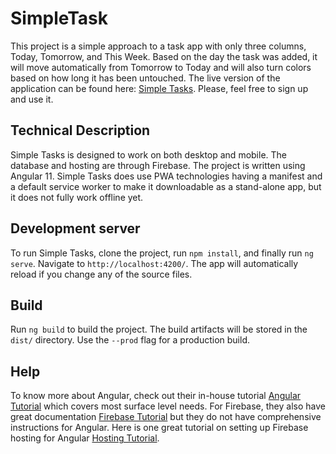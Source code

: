 # SimpleTask

This project is a simple approach to a task app with only three columns, Today, Tomorrow, and This Week. Based on the day the task was added, it will move automatically from Tomorrow to Today and will also turn colors based on how long it has been untouched. The live version of the application can be found here: [Simple Tasks](https://fox-simple-task.web.app/). Please, feel free to sign up and use it.

## Technical Description

Simple Tasks is designed to work on both desktop and mobile. The database and hosting are through Firebase. The project is written using Angular 11. Simple Tasks does use PWA technologies having a manifest and a default service worker to make it downloadable as a stand-alone app, but it does not fully work offline yet.

## Development server

To run Simple Tasks, clone the project, run `npm install`, and finally run `ng serve`. Navigate to `http://localhost:4200/`. The app will automatically reload if you change any of the source files.

## Build

Run `ng build` to build the project. The build artifacts will be stored in the `dist/` directory. Use the `--prod` flag for a production build.

## Help

To know more about Angular, check out their in-house tutorial [Angular Tutorial](https://angular.io/docs) which covers most surface level needs. For Firebase, they also have great documentation [Firebase Tutorial](https://firebase.google.com/docs) but they do not have comprehensive instructions for Angular. Here is one great tutorial on setting up Firebase hosting for Angular [Hosting Tutorial](https://www.positronx.io/deploy-angular-app-to-production-with-firebase-hosting/).
